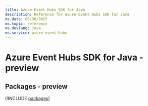 ```yaml
---
title: Azure Event Hubs SDK for Java
description: Reference for Azure Event Hubs SDK for Java
ms.date: 05/30/2025
ms.topic: reference
ms.devlang: java
ms.service: azure-event-hubs
---
```

# Azure Event Hubs SDK for Java - preview
## Packages - preview
[!INCLUDE [packages](event-hubs-index.md)]